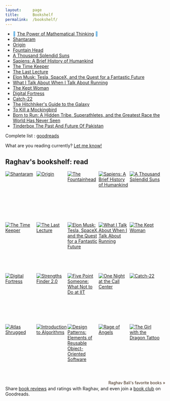 ```yaml
---
layout:     page
title:      Bookshelf
permalink:  /bookshelf/
---
```


<style type="text/css">
    strong {
        color: #3498db;
        font-weight: 400;
    }
    blockquote {
        padding: 0px 23px;
    }
</style>

- __&#128214; [The Power of Mathematical Thinking](https://www.goodreads.com/book/show/18693884-how-not-to-be-wrong) &#128214;__
- [Shantaram](https://www.goodreads.com/book/show/33600.Shantaram)
- [Origin](https://www.goodreads.com/book/show/32315293-origin)
- [Fountain Head](https://www.goodreads.com/book/show/2122.The_Fountainhead)
- [A Thousand Splendid Suns](https://www.goodreads.com/book/show/128029.A_Thousand_Splendid_Suns)
- [Sapiens: A Brief History of Humankind](https://www.goodreads.com/book/show/23692271-sapiens)
- [The Time Keeper](https://www.goodreads.com/book/show/13624688-the-time-keeper)
- [The Last Lecture](https://www.goodreads.com/book/show/40611510-the-last-lecture)
- [Elon Musk: Tesla, SpaceX, and the Quest for a Fantastic Future](https://www.goodreads.com/book/show/25541028-elon-musk)
- [What I Talk About When I Talk About Running](https://www.goodreads.com/book/show/4352812-what-i-talk-about-when-i-talk-about-running)
- [The Kept Woman](https://www.goodreads.com/book/show/28374062-the-kept-woman)
- [Digital Fortress](https://www.goodreads.com/book/show/11125.Digital_Fortress)
- [Catch-22](https://www.goodreads.com/book/show/168668.Catch_22)
- [The Hitchhiker's Guide to the Galaxy](https://www.goodreads.com/book/show/386162.The_Hitchhiker_s_Guide_to_the_Galaxy)
- [To Kill a Mockingbird](https://www.goodreads.com/book/show/8045416-to-kill-a-mockingbird)
- [Born to Run: A Hidden Tribe, Superathletes, and the Greatest Race the World Has Never Seen](https://www.goodreads.com/book/show/6289283-born-to-run)
- [Tinderbox The Past And Future Of Pakistan](https://www.goodreads.com/book/show/10318275-tinderbox-the-past-and-future-of-pakistan)



Complete list : [goodreads](https://www.goodreads.com/review/list/87723774-raghav-bali?ref=nav_mybooks&shelf=read&sort=date_read)

What are you reading currently? [Let me know!](https://twitter.com/rghv_bali)

<style type="text/css" media="screen">
.gr_grid_container {
    /* customize grid container div here. eg: width: 500px; */
}

.gr_grid_book_container {
    /* customize book cover container div here */
    float: left;
    width: 98px;
    height: 160px;
    padding: 0px 0px;
    overflow: hidden;
}
</style>
<div id="gr_grid_widget_1678646552">
<!-- Show static html as a placeholder in case js is not enabled - javascript include will override this if things work -->
<h2>
      <a style="text-decoration: none;" rel="nofollow" href="https://www.goodreads.com/review/list/87723774-raghav-bali?shelf=read&utm_medium=api&utm_source=grid_widget">Raghav's bookshelf: read</a>
</h2>
  <div class="gr_grid_container">
    <div class="gr_grid_book_container"><a title="Shantaram" rel="nofollow" href="https://www.goodreads.com/book/show/33600.Shantaram"><img alt="Shantaram" border="0" src="https://i.gr-assets.com/images/S/compressed.photo.goodreads.com/books/1333482282l/33600._SX98_.jpg" /></a></div>
    <div class="gr_grid_book_container"><a title="Origin (Robert Langdon, #5)" rel="nofollow" href="https://www.goodreads.com/book/show/32315293-origin"><img alt="Origin" border="0" src="https://i.gr-assets.com/images/S/compressed.photo.goodreads.com/books/1498794232l/32315293._SX98_.jpg" /></a></div>
    <div class="gr_grid_book_container"><a title="The Fountainhead" rel="nofollow" href="https://www.goodreads.com/book/show/2122.The_Fountainhead"><img alt="The Fountainhead" border="0" src="https://i.gr-assets.com/images/S/compressed.photo.goodreads.com/books/1491163636l/2122._SY160_.jpg" /></a></div>
    <div class="gr_grid_book_container"><a title="Sapiens: A Brief History of Humankind" rel="nofollow" href="https://www.goodreads.com/book/show/23692271-sapiens"><img alt="Sapiens: A Brief History of Humankind" border="0" src="https://i.gr-assets.com/images/S/compressed.photo.goodreads.com/books/1595674533l/23692271._SX98_.jpg" /></a></div>
    <div class="gr_grid_book_container"><a title="A Thousand Splendid Suns" rel="nofollow" href="https://www.goodreads.com/book/show/128029.A_Thousand_Splendid_Suns"><img alt="A Thousand Splendid Suns" border="0" src="https://i.gr-assets.com/images/S/compressed.photo.goodreads.com/books/1655336738l/128029._SX98_.jpg" /></a></div>
    <div class="gr_grid_book_container"><a title="The Time Keeper" rel="nofollow" href="https://www.goodreads.com/book/show/13624688-the-time-keeper"><img alt="The Time Keeper" border="0" src="https://i.gr-assets.com/images/S/compressed.photo.goodreads.com/books/1340478576l/13624688._SX98_.jpg" /></a></div>
    <div class="gr_grid_book_container"><a title="The Last Lecture" rel="nofollow" href="https://www.goodreads.com/book/show/40611510-the-last-lecture"><img alt="The Last Lecture" border="0" src="https://i.gr-assets.com/images/S/compressed.photo.goodreads.com/books/1529682044l/40611510._SX98_.jpg" /></a></div>
    <div class="gr_grid_book_container"><a title="Elon Musk: Tesla, SpaceX, and the Quest for a Fantastic Future" rel="nofollow" href="https://www.goodreads.com/book/show/25541028-elon-musk"><img alt="Elon Musk: Tesla, SpaceX, and the Quest for a Fantastic Future" border="0" src="https://i.gr-assets.com/images/S/compressed.photo.goodreads.com/books/1518291452l/25541028._SX98_.jpg" /></a></div>
    <div class="gr_grid_book_container"><a title="What I Talk About When I Talk About Running" rel="nofollow" href="https://www.goodreads.com/book/show/4352812-what-i-talk-about-when-i-talk-about-running"><img alt="What I Talk About When I Talk About Running" border="0" src="https://i.gr-assets.com/images/S/compressed.photo.goodreads.com/books/1443687170l/4352812._SX98_.jpg" /></a></div>
    <div class="gr_grid_book_container"><a title="The Kept Woman (Will Trent, #8)" rel="nofollow" href="https://www.goodreads.com/book/show/28374062-the-kept-woman"><img alt="The Kept Woman" border="0" src="https://i.gr-assets.com/images/S/compressed.photo.goodreads.com/books/1462032117l/28374062._SX98_.jpg" /></a></div>
    <div class="gr_grid_book_container"><a title="Digital Fortress" rel="nofollow" href="https://www.goodreads.com/book/show/11125.Digital_Fortress"><img alt="Digital Fortress" border="0" src="https://i.gr-assets.com/images/S/compressed.photo.goodreads.com/books/1360095966l/11125._SX98_.jpg" /></a></div>
    <div class="gr_grid_book_container"><a title="Strengths Finder 2.0" rel="nofollow" href="https://www.goodreads.com/book/show/56454.Strengths_Finder_2_0"><img alt="Strengths Finder 2.0" border="0" src="https://i.gr-assets.com/images/S/compressed.photo.goodreads.com/books/1440946880l/56454._SX98_.jpg" /></a></div>
    <div class="gr_grid_book_container"><a title="Five Point Someone: What Not to Do at IIT" rel="nofollow" href="https://www.goodreads.com/book/show/105576.Five_Point_Someone"><img alt="Five Point Someone: What Not to Do at IIT" border="0" src="https://i.gr-assets.com/images/S/compressed.photo.goodreads.com/books/1298571209l/105576._SX98_.jpg" /></a></div>
    <div class="gr_grid_book_container"><a title="One Night at the Call Center" rel="nofollow" href="https://www.goodreads.com/book/show/105578.One_Night_at_the_Call_Center"><img alt="One Night at the Call Center" border="0" src="https://i.gr-assets.com/images/S/compressed.photo.goodreads.com/books/1320500924l/105578._SX98_.jpg" /></a></div>
    <div class="gr_grid_book_container"><a title="Catch-22" rel="nofollow" href="https://www.goodreads.com/book/show/168668.Catch_22"><img alt="Catch-22" border="0" src="https://i.gr-assets.com/images/S/compressed.photo.goodreads.com/books/1463157317l/168668._SX98_.jpg" /></a></div>
    <div class="gr_grid_book_container"><a title="Atlas Shrugged" rel="nofollow" href="https://www.goodreads.com/book/show/662.Atlas_Shrugged"><img alt="Atlas Shrugged" border="0" src="https://i.gr-assets.com/images/S/compressed.photo.goodreads.com/books/1405868167l/662._SX98_.jpg" /></a></div>
    <div class="gr_grid_book_container"><a title="Introduction to Algorithms" rel="nofollow" href="https://www.goodreads.com/book/show/108986.Introduction_to_Algorithms"><img alt="Introduction to Algorithms" border="0" src="https://i.gr-assets.com/images/S/compressed.photo.goodreads.com/books/1387741681l/108986._SX98_.jpg" /></a></div>
    <div class="gr_grid_book_container"><a title="Design Patterns: Elements of Reusable Object-Oriented Software (Addison-Wesley Professional Computing Series)" rel="nofollow" href="https://www.goodreads.com/book/show/19788662-design-patterns"><img alt="Design Patterns: Elements of Reusable Object-Oriented Software" border="0" src="https://i.gr-assets.com/images/S/compressed.photo.goodreads.com/books/1387710475l/19788662._SX98_.jpg" /></a></div>
    <div class="gr_grid_book_container"><a title="Rage of Angels" rel="nofollow" href="https://www.goodreads.com/book/show/43328.Rage_of_Angels"><img alt="Rage of Angels" border="0" src="https://i.gr-assets.com/images/S/compressed.photo.goodreads.com/books/1356445383l/43328._SX98_.jpg" /></a></div>
    <div class="gr_grid_book_container"><a title="The Girl with the Dragon Tattoo (Millennium, #1)" rel="nofollow" href="https://www.goodreads.com/book/show/2429135.The_Girl_with_the_Dragon_Tattoo"><img alt="The Girl with the Dragon Tattoo" border="0" src="https://i.gr-assets.com/images/S/compressed.photo.goodreads.com/books/1327868566l/2429135._SX98_.jpg" /></a></div>
    <br style="clear: both"/><br/><a class="gr_grid_branding" style="font-size: .9em; color: #382110; text-decoration: none; float: right; clear: both" rel="nofollow" href="https://www.goodreads.com/user/show/87723774-raghav-bali">Raghav Bali's favorite books »</a>
  <noscript><br/>Share <a rel="nofollow" href="/">book reviews</a> and ratings with Raghav, and even join a <a rel="nofollow" href="/group">book club</a> on Goodreads.</noscript>
  </div>

</div>
<script src="https://www.goodreads.com/review/grid_widget/87723774.Raghav's%20bookshelf:%20read?cover_size=medium&hide_link=&hide_title=&num_books=20&order=d&shelf=read&sort=date_read&widget_id=1678646552" type="text/javascript" charset="utf-8"></script>


